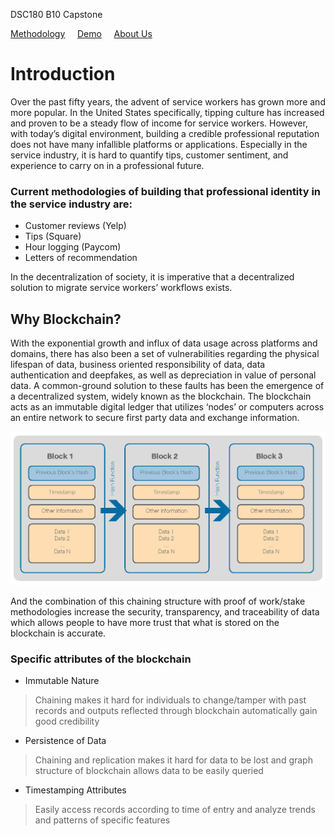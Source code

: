 DSC180 B10 Capstone

<a href="./methodology.html">Methodology</a>&nbsp;&nbsp;&nbsp;&nbsp;&nbsp;<a href="./demo.html">Demo</a>&nbsp;&nbsp;&nbsp;&nbsp;&nbsp;<a href="./about-us.html">About Us</a>

# Introduction

Over the past fifty years, the advent of service workers has grown more and more popular. In the United States specifically, tipping culture has increased and proven to be a steady flow of income for service workers. However, with today’s digital environment, building a credible professional reputation does not have many infallible platforms or applications. Especially in the service industry, it is hard to quantify tips, customer sentiment, and experience to carry on in a professional future.

### Current methodologies of building that professional identity in the service industry are: 

*   Customer reviews (Yelp) 
*   Tips (Square)
*   Hour logging (Paycom)
*   Letters of recommendation

In the decentralization of society, it is imperative that a decentralized solution to migrate service workers’ workflows exists.

## Why Blockchain? 

With the exponential growth and influx of data usage across platforms and domains, there has also been a set of vulnerabilities regarding the physical lifespan of data, business oriented responsibility of data, data authentication and deepfakes, as well as depreciation in value of personal data. A common-ground solution to these faults has been the emergence of a decentralized system, widely known as the blockchain. The blockchain acts as an immutable digital ledger that utilizes ‘nodes’ or computers across an entire network to secure first party data and exchange information. 

![BCStruct](blockchain_struct.png)

And the combination of this chaining structure with proof of work/stake methodologies increase the security, transparency, and traceability of data which allows people to have more trust that what is stored on the blockchain is accurate.

### Specific attributes of the blockchain 

* Immutable Nature
> Chaining makes it hard for individuals to change/tamper with past records and outputs reflected through blockchain automatically gain good credibility
* Persistence of Data 
> Chaining and replication makes it hard for data to be lost and graph structure of blockchain allows data to be easily queried
* Timestamping Attributes 
> Easily access records according to time of entry and analyze trends and patterns of specific features 




